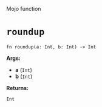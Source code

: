 Mojo function

# `roundup`

```mojo
fn roundup(a: Int, b: Int) -> Int
```

**Args:**

- **a** (`Int`)
- **b** (`Int`)

**Returns:**

`Int`


